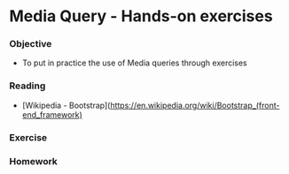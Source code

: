 # Media Query - Hands-on exercises

### Objective

* To put in practice the use of Media queries through exercises

### Reading

* [Wikipedia - Bootstrap](https://en.wikipedia.org/wiki/Bootstrap_(front-end_framework)

### Exercise


### Homework

